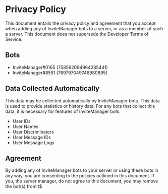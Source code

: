 # Privacy Policy

This document entails the privacy policy and agreement that you accept when adding any of InviteManager bots to a server, or as a member of such a server. This document does not supersede the Developer Terms of Service.

## Bots
- InviteManager#0165 (758592094964285441)
- InviteManager#8551 (789797049746980895)

## Data Collected Automatically
This data may be collected automatically by InviteManager bots. This data is used to provide statistics or history data. For any bots that collect this data, it is necessary for features of InviteManager bots.
- User IDs
- User Names
- User Discriminators
- User Message IDs
- User Message Logs

## Agreement
By adding any of InviteManager bots to your server or using these bots in any way, you are consenting to the policies outlined in this document. If you, the server manager, do not agree to this document, you may remove the bot(s) from t$
